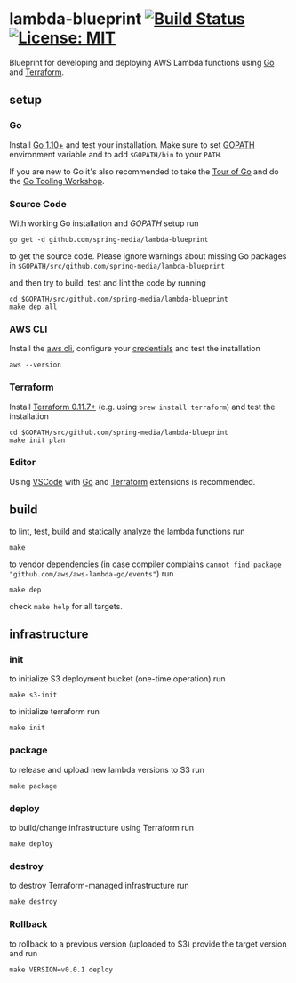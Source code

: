 # lambda-blueprint [![Build Status](https://travis-ci.com/spring-media/lambda-blueprint.svg?branch=master)](https://travis-ci.com/spring-media/lambda-blueprint) [![License: MIT](https://img.shields.io/badge/License-MIT-yellow.svg)](https://opensource.org/licenses/MIT)


Blueprint for developing and deploying AWS Lambda functions using [Go](https://golang.org/dl/) and [Terraform](https://www.terraform.io/).

## setup

### Go

Install [Go 1.10+](https://golang.org/doc/install) and test your installation. Make sure to set [GOPATH](https://github.com/golang/go/wiki/GOPATH) environment variable and to add `$GOPATH/bin` to your `PATH`.

If you are new to Go it's also recommended to take the [Tour of Go](https://tour.golang.org/welcome/1) and do the [Go Tooling Workshop](https://github.com/campoy/go-tooling-workshop).

### Source Code

With working Go installation and _GOPATH_ setup run

```
go get -d github.com/spring-media/lambda-blueprint
```

to get the source code. Please ignore warnings about missing Go packages in `$GOPATH/src/github.com/spring-media/lambda-blueprint`

and then try to build, test and lint the code by running

```
cd $GOPATH/src/github.com/spring-media/lambda-blueprint
make dep all 
```

### AWS CLI

Install the [aws cli](https://docs.aws.amazon.com/cli/latest/userguide/installing.html), configure your [credentials](https://docs.aws.amazon.com/cli/latest/userguide/cli-chap-getting-started.html) and test the installation

```
aws --version
```

### Terraform

Install [Terraform 0.11.7+](https://www.terraform.io/) (e.g. using `brew install terraform`) and test the installation

```
cd $GOPATH/src/github.com/spring-media/lambda-blueprint
make init plan
```

### Editor

Using [VSCode](https://code.visualstudio.com/) with [Go](https://code.visualstudio.com/docs/languages/go) and [Terraform](https://marketplace.visualstudio.com/items?itemName=mauve.terraform) extensions is recommended.

## build

to lint, test, build and statically analyze the lambda functions run

```
make
```

to vendor dependencies (in case compiler complains `cannot find package "github.com/aws/aws-lambda-go/events"`) run

```
make dep
```

check `make help` for all targets.

## infrastructure

### init

to initialize S3 deployment bucket (one-time operation) run

```
make s3-init
```

to initialize terraform run

```
make init
```

### package

to release and upload new lambda versions to S3 run

```
make package
```

### deploy

to build/change infrastructure using Terraform run

```
make deploy
```

### destroy

to destroy Terraform-managed infrastructure run

```
make destroy
```

### Rollback

to rollback to a previous version (uploaded to S3) provide the target version and run

```
make VERSION=v0.0.1 deploy
```

